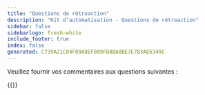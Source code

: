 ```yaml
---
title: "Questions de rétroaction"
description: "Kit d’automatisation - Questions de rétroaction"
sidebar: false
sidebarlogo: fresh-white
include_footer: true
index: false
generated: C739A21C04F09A8EF809FB8BA8BE7E7B3AE6349C
---
```


Veuillez fournir vos commentaires aux questions suivantes :

{{<questions name="/content/fr/feedback.json" completed="Merci d’avoir répondu aux questions" showNavigationButtons="false" locale="fr">}}
